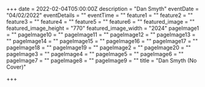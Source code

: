 +++
date = 2022-02-04T05:00:00Z
description = "Dan Smyth"
eventDate = "04/02/2022"
eventDetails = ""
eventTime = ""
feature1 = ""
feature2 = ""
feature3 = ""
feature4 = ""
feature5 = ""
feature6 = ""
featured_image = ""
featured_image_height = "770"
featured_image_width = "2024"
pageImage1 = ""
pageImage10 = ""
pageImage11 = ""
pageImage12 = ""
pageImage13 = ""
pageImage14 = ""
pageImage15 = ""
pageImage16 = ""
pageImage17 = ""
pageImage18 = ""
pageImage19 = ""
pageImage2 = ""
pageImage20 = ""
pageImage3 = ""
pageImage4 = ""
pageImage5 = ""
pageImage6 = ""
pageImage7 = ""
pageImage8 = ""
pageImage9 = ""
title = "Dan Smyth (No Cover)"

+++

